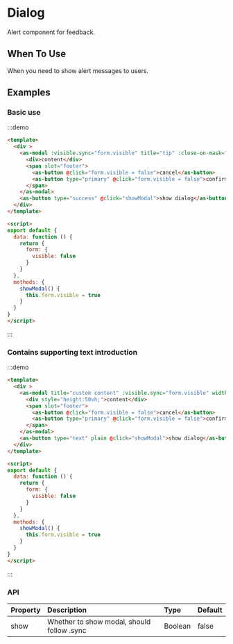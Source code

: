 
# Dialog

Alert component for feedback.

## When To Use

When you need to show alert messages to users.

## Examples

### Basic use

:::demo

```html
<template>
  <div >
    <as-modal :visible.sync="form.visible" title="tip" :close-on-mask="false">
      <div>content</div>
      <span slot="footer">
        <as-button @click="form.visible = false">cancel</as-button>
        <as-button type="primary" @click="form.visible = false">confirm</as-button>
      </span>
    </as-modal>
    <as-button type="success" @click="showModal">show dialog</as-button>
  </div>
</template>

<script>
export default {
  data: function () {
    return {
      form: {
        visible: false
      }
    }
  },
  methods: {
    showModal() {
      this.form.visible = true
    }
  }
}
</script>

```

:::

### Contains supporting text introduction

:::demo

```html
<template>
  <div >
    <as-modal title="custom content" :visible.sync="form.visible" width="30%">
      <div style="height:50vh;">content</div>
      <span slot="footer">
        <as-button @click="form.visible = false">cancel</as-button>
        <as-button type="primary" @click="form.visible = false">confirm</as-button>
      </span>
    </as-modal>
    <as-button type="text" plain @click="showModal">show dialog</as-button>
  </div>
</template>

<script>
export default {
  data: function () {
    return {
      form: {
        visible: false
      }
    }
  },
  methods: {
    showModal() {
      this.form.visible = true
    }
  }
}
</script>

```

:::

### API

| Property | Description | Type | Default |
| :--- | :--- | :--- | :--- |
| show | Whether to show modal, should follow .sync | Boolean | false |

